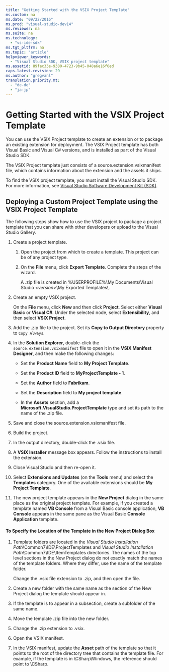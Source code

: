 ```yaml
---
title: "Getting Started with the VSIX Project Template"
ms.custom: na
ms.date: "09/22/2016"
ms.prod: "visual-studio-dev14"
ms.reviewer: na
ms.suite: na
ms.technology: 
  - "vs-ide-sdk"
ms.tgt_pltfrm: na
ms.topic: "article"
helpviewer_keywords: 
  - "Visual Studio SDK, VSIX project template"
ms.assetid: 89fac33e-9380-4723-9b45-048a6e16f0ed
caps.latest.revision: 29
ms.author: "gregvanl"
translation.priority.mt: 
  - "de-de"
  - "ja-jp"
---
```

# Getting Started with the VSIX Project Template
You can use the VSIX Project template to create an extension or to package an existing extension for deployment. The VSIX Project template has both Visual Basic and Visual C# versions, and is installed as part of the Visual Studio SDK.  
  
 The VSIX Project template just consists of a source.extension.vsixmanifest file, which contains information about the extension and the assets it ships.  
  
 To find the VSIX project template, you must install the Visual Studio SDK. For more information, see [Visual Studio Software Development Kit (SDK)](../vs140/visual-studio-sdk.md).  
  
## Deploying a Custom Project Template using the VSIX Project Template  
 The following steps show how to use the VSIX project to package a project template that you can share with other developers or upload to the Visual Studio Gallery.  
  
1.  Create a project template.  
  
    1.  Open the project from which to create a template. This project can be of any project type.  
  
    2.  On the **File** menu, click **Export Template**. Complete the steps of the wizard.  
  
         A .zip file is created in %USERPROFILE%\My Documents\Visual Studio *<version\>*\My Exported Templates\\.  
  
2.  Create an empty VSIX project.  
  
     On the **File** menu, click **New** and then click **Project**. Select either **Visual Basic** or **Visual C#**. Under the selected node, select **Extensibility**, and then select **VSIX Project**.  
  
3.  Add the .zip file to the project. Set its **Copy to Output Directory** property to `Copy Always`.  
  
4.  In the **Solution Explorer**, double-click the `source.extension.vsixmanifest` file to open it in the **VSIX Manifest Designer**, and then make the following changes:  
  
    -   Set the **Product Name** field to **My Project Template**.  
  
    -   Set the **Product ID** field to **MyProjectTemplate - 1**.  
  
    -   Set the **Author** field to **Fabrikam**.  
  
    -   Set the **Description** field to **My project template**.  
  
    -   In the **Assets** section, add a **Microsoft.VisualStudio.ProjectTemplate** type and set its path to the name of the .zip file.  
  
5.  Save and close the source.extension.vsixmanifest file.  
  
6.  Build the project.  
  
7.  In the output directory, double-click the .vsix file.  
  
8.  A **VSIX Installer** message box appears. Follow the instructions to install the extension.  
  
9. Close Visual Studio and then re-open it.  
  
10. Select **Extensions and Updates** (on the **Tools** menu) and select the **Templates** category. One of the available extensions should be **My Project Template**.  
  
11. The new project template appears in the **New Project** dialog in the same place as the original project template. For example, if you created a template named **VB Console** from a Visual Basic console application, **VB Console** appears in the same pane as the Visual Basic **Console Application** template.  
  
#### To Specify the Location of the Template in the New Project Dialog Box  
  
1.  Template folders are located in the *Visual Studio Installation Path*\Common7\IDE\ProjectTemplates and *Visual Studio Installation Path*\Common7\IDE\ItemTemplates directories. The names of the top level sections in the New Project dialog do not exactly match the names of the template folders. Where they differ, use the name of the template folder.  
  
     Change the .vsix file extension to .zip, and then open the file.  
  
2.  Create a new folder with the same name as the section of the New Project dialog the template should appear in.  
  
3.  If the template is to appear in a subsection, create a subfolder of the same name.  
  
4.  Move the template .zip file into the new folder.  
  
5.  Change the .zip extension to .vsix.  
  
6.  Open the VSIX manifest.  
  
7.  In the VSIX manifest, update the **Asset** path of the template so that it points to the root of the directory tree that contains the template file. For example, if the template is in \CSharp\Windows, the reference should point to \CSharp.